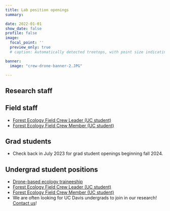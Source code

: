 ```yaml
---
title: Lab position openings
summary:

date: 2022-01-01
show_date: false
profile: false
image:
  focal_point: ''
  preview_only: true
  # caption: Automatically detected treetops, with point size indicating tree height, overlaid on drone-derived orthoimagery from the Tahoe National Forest

banner:
  image: "crew-drone-banner-2.JPG"

---
```


## Research staff

<!--- - [Spatial Data Scientist](/position/spatial-data-scientist/) --->
<!--- [Forest Ecology Field & Data Manager](/position/field-and-data-manager/) --->

## Field staff

<!---- [Forest Ecology Drone Pilot](/position/drone-pilot/) --->
<!----  - [Forest Ecology Field Crew Leader (non-UC student)](/position/field-crew-leader/) --->
- [Forest Ecology Field Crew Leader (UC student)](/position/field-crew-leader-ucstudent/)
- [Forest Ecology Field Crew Member (UC student)](/position/field-crew-member/)

## Grad students

- Check back in July 2023 for grad student openings beginning fall 2024.

## Undergrad student positions

- [Drone-based ecology traineeship](/position/drone-ecology-traineeship)
- [Forest Ecology Field Crew Leader (UC student)](/position/field-crew-leader-ucstudent/)
- [Forest Ecology Field Crew Member (UC student)](/position/field-crew-member/)
- We are often looking for UC Davis undergrads to join in our research! [Contact us](/#contact)!

&nbsp;
&nbsp;